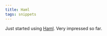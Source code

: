 ```yaml
---
title: Haml
tags: snippets
---
```


Just started using [Haml](http://wincent.com/wiki/Haml). Very impressed so far.
